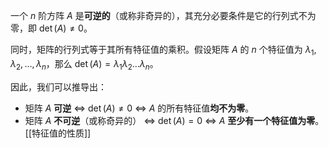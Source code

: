 一个 $n$ 阶方阵 $A$ 是**可逆的**（或称非奇异的），其充分必要条件是它的行列式不为零，即 $\det(A) \neq 0$。

同时，矩阵的行列式等于其所有特征值的乘积。假设矩阵 $A$ 的 $n$ 个特征值为 $\lambda_1, \lambda_2, \dots, \lambda_n$，那么 $\det(A) = \lambda_1 \lambda_2 \dots \lambda_n$。

因此，我们可以推导出：
*   矩阵 $A$ **可逆** $\iff$ $\det(A) \neq 0$ $\iff$ $A$ 的所有特征值**均不为零**。
*   矩阵 $A$ **不可逆**（或称奇异的） $\iff$ $\det(A) = 0$ $\iff$ $A$ **至少有一个特征值为零**。
[[特征值的性质]] 
